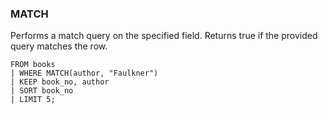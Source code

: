 <!--
This is generated by ESQL's AbstractFunctionTestCase. Do no edit it. See ../README.md for how to regenerate it.
-->

### MATCH
Performs a match query on the specified field. Returns true if the provided query matches the row.

```
FROM books 
| WHERE MATCH(author, "Faulkner")
| KEEP book_no, author 
| SORT book_no 
| LIMIT 5;
```
